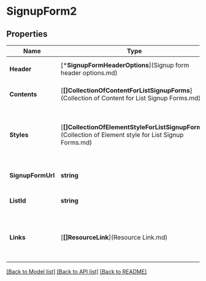 # SignupForm2

## Properties
Name | Type | Description | Notes
------------ | ------------- | ------------- | -------------
**Header** | [***SignupFormHeaderOptions**](Signup form header options.md) |  | [optional] [default to null]
**Contents** | [**[]CollectionOfContentForListSignupForms**](Collection of Content for List Signup Forms.md) | The signup form body content. | [optional] [default to null]
**Styles** | [**[]CollectionOfElementStyleForListSignupForms**](Collection of Element style for List Signup Forms.md) | An array of objects, each representing an element style for the signup form. | [optional] [default to null]
**SignupFormUrl** | **string** | Signup form URL. | [optional] [default to null]
**ListId** | **string** | The signup form&#x27;s list id. | [optional] [default to null]
**Links** | [**[]ResourceLink**](Resource Link.md) | A list of link types and descriptions for the API schema documents. | [optional] [default to null]

[[Back to Model list]](../README.md#documentation-for-models) [[Back to API list]](../README.md#documentation-for-api-endpoints) [[Back to README]](../README.md)

